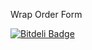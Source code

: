 Wrap Order Form

[![Bitdeli Badge](https://d2weczhvl823v0.cloudfront.net/AviTapp/wraporderform/trend.png)](https://bitdeli.com/free "Bitdeli Badge")

